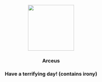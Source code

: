 <p align="center">
    <img src="https://raw.githubusercontent.com/PokeAPI/sprites/master/sprites/pokemon/493.png" width="150" height="150">
</p>
<h3 align="center"> <b>Arceus</b></h3>
<h3 align="center">Have a terrifying day! (contains irony)</h3>
